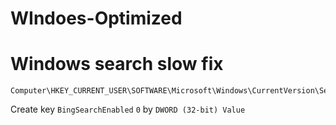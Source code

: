 # WIndoes-Optimized

# Windows search slow fix
```
Computer\HKEY_CURRENT_USER\SOFTWARE\Microsoft\Windows\CurrentVersion\Search
```
Create key `BingSearchEnabled` `0` by `DWORD (32-bit) Value`